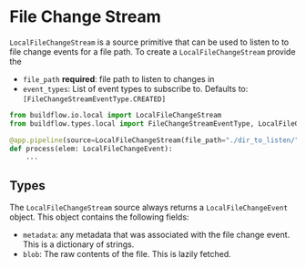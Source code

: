 # File Change Stream

`LocalFileChangeStream` is a source primitive that can be used to listen to to file change events for a file path. To create a `LocalFileChangeStream` provide the 
- `file_path` **required**: file path to listen to changes in
- `event_types`: List of event types to subscribe to. Defaults to: `[FileChangeStreamEventType.CREATED]`


```python
from buildflow.io.local import LocalFileChangeStream
from buildflow.types.local import FileChangeStreamEventType, LocalFileChangeEvent

@app.pipeline(source=LocalFileChangeStream(file_path="./dir_to_listen/", event_types=[FileChangeStreamEventType.CREATED]), sink=...)
def process(elem: LocalFileChangeEvent):
    ...
```

## Types

The `LocalFileChangeStream` source always returns a `LocalFileChangeEvent` object. This object contains the following fields:

- `metadata`: any metadata that was associated with the file change event. This is a dictionary of strings.
- `blob`: The raw contents of the file. This is lazily fetched.